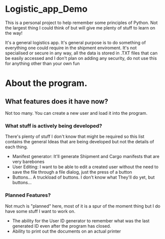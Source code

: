 # Logistic_app_Demo
 
This is a personal project to help remember some principles of Python. Not the largest thing I could think of but will give me plenty of stuff to learn on the way!

It's a general logistics app. It's general purpose is to do something of everything one could require in the shipment enviroment. It's not specialised or secure in any way, all the data is stored in .TXT files that can be easily accessed and I don't plan on adding any security, do not use this for anything other than your own fun

# About the program.
## What features does it have now?
Not too many. You can create a new user and load it into the program. 

### What stuff is actively being developed?
There's plenty of stuff I don't know that might be required so this list contains the general Ideas that are being developed but not the details of each thing.

- Manifest generator: It'll generate Shipment and Cargo manifests that are very barebones
- User Editing: I want to be able to edit a created user without the need to save the file through a file dialog, just the press of a button
- Buttons... A truckload of buttons. I don't know what They'll do yet, but buttons...

### Planned Features?
Not much is "planned" here, most of it is a spur of the moment thing but I do have some stuff I want to work on.

- The ability for the User ID generator to remember what was the last generated ID even after the program has closed.
- Ability to print out the documents on an actual printer
